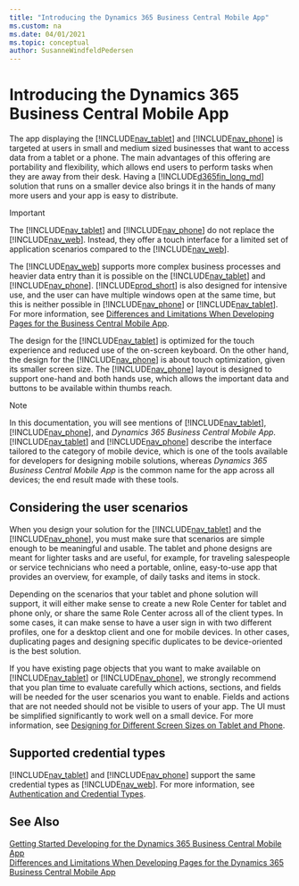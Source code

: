 ```yaml
---
title: "Introducing the Dynamics 365 Business Central Mobile App"
ms.custom: na
ms.date: 04/01/2021
ms.topic: conceptual
author: SusanneWindfeldPedersen
---
```

# Introducing the Dynamics 365 Business Central Mobile App
The app displaying the [!INCLUDE[nav_tablet](includes/nav_tablet_md.md)] and [!INCLUDE[nav_phone](includes/nav_phone_md.md)] is targeted at users in small and medium sized businesses that want to access data from a tablet or a phone. The main advantages of this offering are portability and flexibility, which allows end users to perform tasks when they are away from their desk. Having a [!INCLUDE[d365fin_long_md](includes/d365fin_long_md.md)] solution that runs on a smaller device also brings it in the hands of many more users and your app is easy to distribute. 

<!-- Some of the advantages of offering this solution are portability and flexibility, when the user is away from the desk, on the train, between meetings, passing time and so on.  
   -->
 <!-- The tablet is lighter than a laptop, and thereby provides portability. Most tablets have an on-screen keyboard, but the keyboard plays a less central role on the tablet, and this forces you to have to consider the touch experience.  
  
 The phone is a very light device and has an even smaller screen than tablets, which is why the tasks that usually make sense to perform using the phone are brief and typically reading of data or very lightweight data entry, such as approving an invoice or getting an overview of the business.  -->
  
 <!--Studies show that design for phone apps must cater for one-hand use; and in some cases, when switching to a panorama view, users will use both hands. 
 The [!INCLUDE[nav_phone](includes/nav_phone_md.md)] layout is designed to support one-hand and both hands use, which allows the important data and buttons to be available within thumbs reach.  -->
  
 <!-- Having a [!INCLUDE[d365fin_long_md](includes/d365fin_long_md.md)] solution that runs on a smaller device brings it in the hands of many more users and your app is easy to distribute. Other advantages are that using a tablet or phone, you can capture data closer to the source, for example, at the customer site, and thereby improve accuracy and reduce end-to-end time.   -->
  
> [!IMPORTANT]  
> The [!INCLUDE[nav_tablet](includes/nav_tablet_md.md)] and [!INCLUDE[nav_phone](includes/nav_phone_md.md)] do not replace the [!INCLUDE[nav_web](includes/nav_web_md.md)]. Instead, they offer a touch interface for a limited set of application scenarios compared to the [!INCLUDE[nav_web](includes/nav_web_md.md)]. 

The [!INCLUDE[nav_web](includes/nav_web_md.md)] supports more complex business processes and heavier data entry than it is possible on the [!INCLUDE[nav_tablet](includes/nav_tablet_md.md)] and [!INCLUDE[nav_phone](includes/nav_phone_md.md)]. [!INCLUDE[prod_short](includes/prod_short.md)] is also designed for intensive use, and the user can have multiple windows open at the same time, but this is neither possible in [!INCLUDE[nav_phone](includes/nav_phone_md.md)] or [!INCLUDE[nav_tablet](includes/nav_tablet_md.md)]. For more information, see [Differences and Limitations When Developing Pages for the Business Central Mobile App](devenv-differences-and-limitations-developing-pages-business-central-mobile-app.md).

The design for the [!INCLUDE[nav_tablet](includes/nav_tablet_md.md)] is optimized for the touch experience and reduced use of the on-screen keyboard.
On the other hand, the design for the [!INCLUDE[nav_phone](includes/nav_phone_md.md)] is about touch optimization, given its smaller screen size. The [!INCLUDE[nav_phone](includes/nav_phone_md.md)] layout is designed to support one-hand and both hands use, which allows the important data and buttons to be available within thumbs reach.

> [!NOTE]  
> In this documentation, you will see mentions of [!INCLUDE[nav_tablet](includes/nav_tablet_md.md)], [!INCLUDE[nav_phone](includes/nav_phone_md.md)], and *Dynamics 365 Business Central Mobile App*. [!INCLUDE[nav_tablet](includes/nav_tablet_md.md)] and [!INCLUDE[nav_phone](includes/nav_phone_md.md)] describe the interface tailored to the category of mobile device, which is one of the tools available for developers for designing mobile solutions, whereas *Dynamics 365 Business Central Mobile App* is the common name for the app across all devices; the end result made with these tools.  
  
## Considering the user scenarios  
When you design your solution for the [!INCLUDE[nav_tablet](includes/nav_tablet_md.md)] and the [!INCLUDE[nav_phone](includes/nav_phone_md.md)], you must make sure that scenarios are simple enough to be meaningful and usable. The tablet and phone designs are meant for lighter tasks and are useful, for example, for traveling salespeople or service technicians who need a portable, online, easy-to-use app that provides an overview, for example, of daily tasks and items in stock.  
  
Depending on the scenarios that your tablet and phone solution will support, it will either make sense to create a new Role Center for tablet and phone only, or share the same Role Center across all of the client types. In some cases, it can make sense to have a user sign in with two different profiles, one for a desktop client and one for mobile devices. In other cases, duplicating pages and designing specific duplicates to be device-oriented is the best solution.  
  
If you have existing page objects that you want to make available on [!INCLUDE[nav_tablet](includes/nav_tablet_md.md)] or [!INCLUDE[nav_phone](includes/nav_phone_md.md)], we strongly recommend that you plan time to evaluate carefully which actions, sections, and fields will be needed for the user scenarios you want to enable. Fields and actions that are not needed should not be visible to users of your app. The UI must be simplified significantly to work well on a small device. For more information, see [Designing for Different Screen Sizes on Tablet and Phone](devenv-designing-different-screen-sizes-tablet-and-phone.md).
  
## Supported credential types  
[!INCLUDE[nav_tablet](includes/nav_tablet_md.md)] and [!INCLUDE[nav_phone](includes/nav_phone_md.md)] support the same credential types as [!INCLUDE[nav_web](includes/nav_web_md.md)]. For more information, see [Authentication and Credential Types](../administration/users-credential-types.md).  
  
## See Also  
[Getting Started Developing for the Dynamics 365 Business Central Mobile App](devenv-Getting-Started-Developing-business-central-mobile-App.md)   
[Differences and Limitations When Developing Pages for the Dynamics 365 Business Central Mobile App](devenv-differences-and-limitations-developing-pages-business-central-mobile-app.md)
